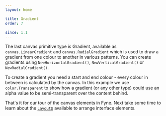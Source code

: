 ```yaml
---
layout: home

title: Gradient
order: 7

since: 1.1
---
```


The last canvas primitive type is Gradient, available as
`canvas.LinearGradient` and `canvas.RadialGradient` which is used
to draw a gradient from one colour to another in various patterns.
You can create gradients using `NewHorizontalGradient()`,
`NewVerticalGradient()` or `NewRadialGradient()`.

To create a gradient you need a start and end colour - every colour
in between is calculated by the canvas. In this example we use 
`color.Transparent` to show how a gradient (or any other type) could
use an alpha value to be semi-transparent over the content behind.

That's it for our tour of the canvas elements in Fyne. Next take some 
time to learn about the [`Layout`s](../layout/) available to arrange
interface elements.